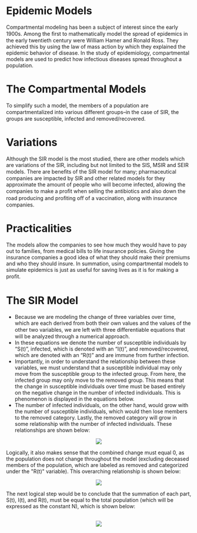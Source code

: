 # Epidemic Models

Compartmental modeling has been a subject of interest since the early 1900s. Among the ﬁrst to mathematically model the spread of epidemics in the early twentieth century were William Hamer and Ronald Ross. They achieved this by using the law of mass action by which they explained the epidemic behavior of disease. In the study of epidemiology, compartmental models are used to predict how infectious diseases spread throughout a population.

# The Compartmental Models
To simplify such a model, the members of a population are compartmentalized into various diﬀerent groups–in the case of SIR, the groups are susceptible, infected and removed/recovered.

# Variations
Although the SIR model is the most studied, there are other models which are variations of the SIR, including but not limited to the SIS, MSIR and SEIR models. There are beneﬁts of the SIR model for many; pharmaceutical companies are impacted by SIR and other related models for they approximate the amount of people who will become infected, allowing the companies to make a proﬁt when selling the antibiotics and also down the road producing and proﬁting oﬀ of a vaccination, along with insurance companies.

# Practicalities
The models allow the companies to see how much they would have to pay out to families, from medical bills to life insurance policies. Giving the insurance companies a good idea of what they should make their premiums and who they should insure. In summation, using compartmental models to simulate epidemics is just as useful for saving lives as it is for making a proﬁt.

# The SIR Model
* Because we are modeling the change of three variables over time, which are each derived from both their own values and the values of the other two variables, we are left with three diﬀerentiable equations that will be analyzed through a numerical approach.
* In these equations we denote the number of susceptible individuals by “S(t)”, infected, which is denoted with an “I(t)”, and removed/recovered, which are denoted with an “R(t)” and are immune from further infection.
* Importantly, in order to understand the relationship between these variables, we must understand that a susceptible individual may only move from the susceptible group to the infected group. From here, the infected group may only move to the removed group. This means that the change in susceptible individuals over time must be based entirely on the negative change in the number of infected individuals. This is phenomenon is displayed in the equations below.
* The number of infected individuals, on the other hand, would grow with the number of susceptible individuals, which would then lose members to the removed category. Lastly, the removed category will grow in some relationship with the number of infected individuals. These relationships are shown below:
<p align="center">
<img src="https://tex.cheminfo.org/?tex=%5Cbegin%7Baligned%7D%0A%5Cfrac%7BdS%7D%7Bdt%7D%20%26%3D%20-%5Calpha%20SI%5C%5C%0A%5Cfrac%7BdI%7D%7Bdt%7D%20%26%3D%20%5Calpha%20SI%20-%20%5Cbeta%20I%5C%5C%0A%5Cfrac%7BdR%7D%7Bdt%7D%20%26%3D%5Cbeta%20I%5C%5C%0A%5Cend%7Baligned%7D%0A"/>
</p>

Logically, it also makes sense that the combined change must equal 0, as the population does not change throughout the model (excluding deceased members of the population, which are labeled as removed and categorized under the "R(t)" variable). This overarching relationship is shown below:

<p align="center">
<img src="https://tex.cheminfo.org/?tex=%5Cbegin%7Baligned%7D%0A%26%5Cdfrac%7BdS%7D%7Bdt%7D%2B%5Cdfrac%7BdI%7D%7Bdt%7D%2B%5Cdfrac%7BdR%7D%7Bdt%7D%3D0%0A%5Cend%7Baligned%7D%0A"/>

</p>
The next logical step would be to conclude that the summation of each part, S(t), I(t), and R(t), must be equal to the total population (which will be expressed as the constant N), which is shown below:
<br/><br/>
<p align="center">
<img src="https://tex.cheminfo.org/?tex=%5Cbegin%7Baligned%7D%0AS(t)%2BI(t)%2BR(t)%3DN~%5Ctext%7Bwhere%7D~N~%5Ctext%7Bis%20constant%7D%0A%5Cend%7Baligned%7D%0A"/>
</p>
